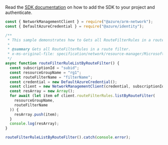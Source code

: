 Read the [SDK documentation](https://github.com/Azure/azure-sdk-for-js/blob/%40azure%2Farm-network_28.0.0/sdk/network/arm-network/README.md) on how to add the SDK to your project and authenticate.

```javascript
const { NetworkManagementClient } = require("@azure/arm-network");
const { DefaultAzureCredential } = require("@azure/identity");

/**
 * This sample demonstrates how to Gets all RouteFilterRules in a route filter.
 *
 * @summary Gets all RouteFilterRules in a route filter.
 * x-ms-original-file: specification/network/resource-manager/Microsoft.Network/stable/2021-08-01/examples/RouteFilterRuleListByRouteFilter.json
 */
async function routeFilterRuleListByRouteFilter() {
  const subscriptionId = "subid";
  const resourceGroupName = "rg1";
  const routeFilterName = "filterName";
  const credential = new DefaultAzureCredential();
  const client = new NetworkManagementClient(credential, subscriptionId);
  const resArray = new Array();
  for await (let item of client.routeFilterRules.listByRouteFilter(
    resourceGroupName,
    routeFilterName
  )) {
    resArray.push(item);
  }
  console.log(resArray);
}

routeFilterRuleListByRouteFilter().catch(console.error);
```
